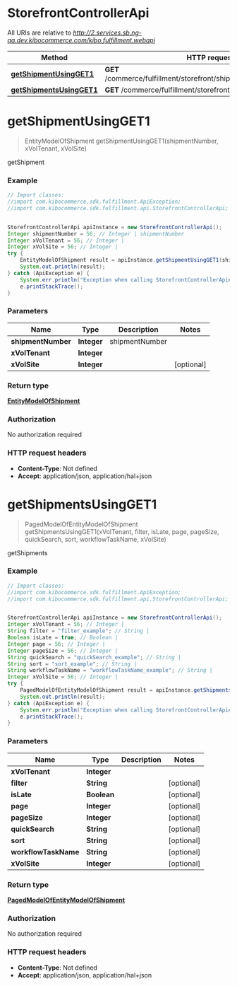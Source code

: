 # StorefrontControllerApi

All URIs are relative to *http://2.services.sb.ng-qa.dev.kibocommerce.com/kibo.fulfillment.webapi*

Method | HTTP request | Description
------------- | ------------- | -------------
[**getShipmentUsingGET1**](StorefrontControllerApi.md#getShipmentUsingGET1) | **GET** /commerce/fulfillment/storefront/shipments/{shipmentNumber} | getShipment
[**getShipmentsUsingGET1**](StorefrontControllerApi.md#getShipmentsUsingGET1) | **GET** /commerce/fulfillment/storefront/shipments | getShipments


<a name="getShipmentUsingGET1"></a>
# **getShipmentUsingGET1**
> EntityModelOfShipment getShipmentUsingGET1(shipmentNumber, xVolTenant, xVolSite)

getShipment

### Example
```java
// Import classes:
//import com.kibocommerce.sdk.fulfillment.ApiException;
//import com.kibocommerce.sdk.fulfillment.api.StorefrontControllerApi;


StorefrontControllerApi apiInstance = new StorefrontControllerApi();
Integer shipmentNumber = 56; // Integer | shipmentNumber
Integer xVolTenant = 56; // Integer | 
Integer xVolSite = 56; // Integer | 
try {
    EntityModelOfShipment result = apiInstance.getShipmentUsingGET1(shipmentNumber, xVolTenant, xVolSite);
    System.out.println(result);
} catch (ApiException e) {
    System.err.println("Exception when calling StorefrontControllerApi#getShipmentUsingGET1");
    e.printStackTrace();
}
```

### Parameters

Name | Type | Description  | Notes
------------- | ------------- | ------------- | -------------
 **shipmentNumber** | **Integer**| shipmentNumber |
 **xVolTenant** | **Integer**|  |
 **xVolSite** | **Integer**|  | [optional]

### Return type

[**EntityModelOfShipment**](EntityModelOfShipment.md)

### Authorization

No authorization required

### HTTP request headers

 - **Content-Type**: Not defined
 - **Accept**: application/json, application/hal+json

<a name="getShipmentsUsingGET1"></a>
# **getShipmentsUsingGET1**
> PagedModelOfEntityModelOfShipment getShipmentsUsingGET1(xVolTenant, filter, isLate, page, pageSize, quickSearch, sort, workflowTaskName, xVolSite)

getShipments

### Example
```java
// Import classes:
//import com.kibocommerce.sdk.fulfillment.ApiException;
//import com.kibocommerce.sdk.fulfillment.api.StorefrontControllerApi;


StorefrontControllerApi apiInstance = new StorefrontControllerApi();
Integer xVolTenant = 56; // Integer | 
String filter = "filter_example"; // String | 
Boolean isLate = true; // Boolean | 
Integer page = 56; // Integer | 
Integer pageSize = 56; // Integer | 
String quickSearch = "quickSearch_example"; // String | 
String sort = "sort_example"; // String | 
String workflowTaskName = "workflowTaskName_example"; // String | 
Integer xVolSite = 56; // Integer | 
try {
    PagedModelOfEntityModelOfShipment result = apiInstance.getShipmentsUsingGET1(xVolTenant, filter, isLate, page, pageSize, quickSearch, sort, workflowTaskName, xVolSite);
    System.out.println(result);
} catch (ApiException e) {
    System.err.println("Exception when calling StorefrontControllerApi#getShipmentsUsingGET1");
    e.printStackTrace();
}
```

### Parameters

Name | Type | Description  | Notes
------------- | ------------- | ------------- | -------------
 **xVolTenant** | **Integer**|  |
 **filter** | **String**|  | [optional]
 **isLate** | **Boolean**|  | [optional]
 **page** | **Integer**|  | [optional]
 **pageSize** | **Integer**|  | [optional]
 **quickSearch** | **String**|  | [optional]
 **sort** | **String**|  | [optional]
 **workflowTaskName** | **String**|  | [optional]
 **xVolSite** | **Integer**|  | [optional]

### Return type

[**PagedModelOfEntityModelOfShipment**](PagedModelOfEntityModelOfShipment.md)

### Authorization

No authorization required

### HTTP request headers

 - **Content-Type**: Not defined
 - **Accept**: application/json, application/hal+json

